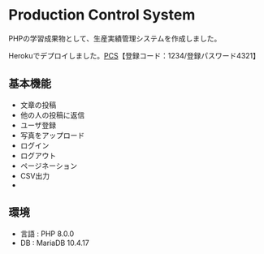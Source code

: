 # Production Control System 
PHPの学習成果物として、生産実績管理システムを作成しました。
  
Herokuでデプロイしました。[PCS](https://pcs51.herokuapp.com/login.php)【登録コード：1234/登録パスワード4321】

## 基本機能
* 文章の投稿  
* 他の人の投稿に返信  
* ユーザ登録  
* 写真をアップロード  
* ログイン  
* ログアウト  
* ページネーション 
* CSV出力
*
## 環境  
* 言語 : PHP 8.0.0
* DB : MariaDB 10.4.17
